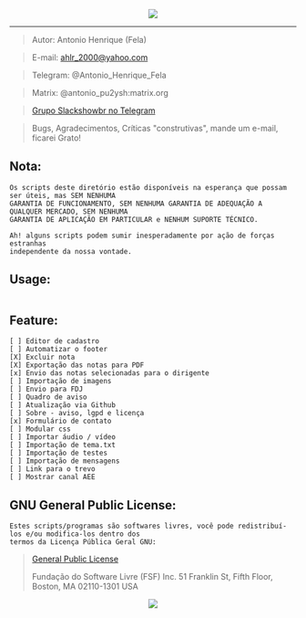 <p align="center" width="100%">
    <img src="https://geea.com.br/imagem/trevo.png">
</p>


--------------



>Autor: Antonio Henrique (Fela)

>E-mail: ahlr_2000@yahoo.com

>Telegram: @Antonio_Henrique_Fela

>Matrix: @antonio_pu2ysh:matrix.org

>[Grupo Slackshowbr no Telegram](https://t.me/slackshowbr)



>Bugs, Agradecimentos, Críticas "construtivas", mande um e-mail, ficarei Grato!



**Nota:**
----------
```
Os scripts deste diretório estão disponíveis na esperança que possam ser úteis, mas SEM NENHUMA
GARANTIA DE FUNCIONAMENTO, SEM NENHUMA GARANTIA DE ADEQUAÇÃO A QUALQUER MERCADO, SEM NENHUMA
GARANTIA DE APLICAÇÃO EM PARTICULAR e NENHUM SUPORTE TÉCNICO.

Ah! alguns scripts podem sumir inesperadamente por ação de forças estranhas
independente da nossa vontade.
```


**Usage:**
----------------------
```

```


**Feature:**
------
```
[ ] Editor de cadastro
[ ] Automatizar o footer
[X] Excluir nota
[X] Exportação das notas para PDF
[x] Envio das notas selecionadas para o dirigente 
[ ] Importação de imagens 
[ ] Envio para FDJ 
[ ] Quadro de aviso 
[ ] Atualização via Github 
[ ] Sobre - aviso, lgpd e licença 
[x] Formulário de contato
[ ] Modular css
[ ] Importar áudio / vídeo
[ ] Importação de tema.txt
[ ] Importação de testes
[ ] Importação de mensagens
[ ] Link para o trevo 
[ ] Mostrar canal AEE
```


**GNU General Public License:**
-------------------------------
```
Estes scripts/programas são softwares livres, você pode redistribuí-los e/ou modifica-los dentro dos
termos da Licença Pública Geral GNU:
```
> [General Public License](https://pt.wikipedia.org/wiki/GNU_General_Public_License)
>
>Fundação do Software Livre (FSF) Inc. 51 Franklin St, Fifth Floor, Boston, MA 02110-1301 USA

<p align="center" width="100%">
    <img src="https://bytebucket.org/ahlrodrigues/slackonfig/raw/adca69d05d4b9db0ee9cfa65f54cad4e87dabad7/imgs/poweredbyslack.gif">
</p>
